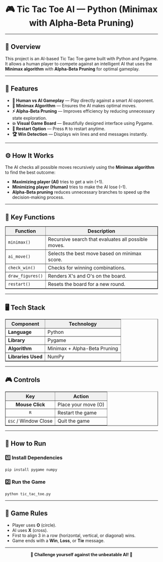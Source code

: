 <!DOCTYPE html>
<html>
<body>

<h1 align="center">🎮 Tic Tac Toe AI — Python (Minimax with Alpha-Beta Pruning)</h1>

<hr>

<h2>🧠 Overview</h2>
<p>
This project is an AI-based Tic Tac Toe game built with Python and Pygame.<br>
It allows a human player to compete against an intelligent AI that uses the <strong>Minimax algorithm</strong> with <strong>Alpha-Beta Pruning</strong> for optimal gameplay.
</p>

<hr>

<h2>🚀 Features</h2>

<ul>
  <li><strong>🎯 Human vs AI Gameplay</strong> — Play directly against a smart AI opponent.</li>
  <li><strong>🧩 Minimax Algorithm</strong> — Ensures the AI makes optimal moves.</li>
  <li><strong>⚡ Alpha-Beta Pruning</strong> — Improves efficiency by reducing unnecessary state exploration.</li>
  <li><strong>💥 Visual Game Board</strong> — Beautifully designed interface using Pygame.</li>
  <li><strong>🔁 Restart Option</strong> — Press <kbd>R</kbd> to restart anytime.</li>
  <li><strong>🏆 Win Detection</strong> — Displays win lines and end messages instantly.</li>
</ul>

<hr>

<h2>⚙️ How It Works</h2>

<p>
The AI checks all possible moves recursively using the <strong>Minimax algorithm</strong> to find the best outcome:
</p>

<ul>
  <li><strong>Maximizing player (AI)</strong> tries to get a win (+1).</li>
  <li><strong>Minimizing player (Human)</strong> tries to make the AI lose (–1).</li>
  <li><strong>Alpha-Beta pruning</strong> reduces unnecessary branches to speed up the decision-making process.</li>
</ul>

<hr>

<h2>🧩 Key Functions</h2>

<table border="1" width="100%">
  <thead>
    <tr style="background-color: #f0f0f0;">
      <th>Function</th>
      <th>Description</th>
    </tr>
  </thead>
  <tbody>
    <tr>
      <td><code>minimax()</code></td>
      <td>Recursive search that evaluates all possible moves.</td>
    </tr>
    <tr>
      <td><code>ai_move()</code></td>
      <td>Selects the best move based on minimax score.</td>
    </tr>
    <tr>
      <td><code>check_win()</code></td>
      <td>Checks for winning combinations.</td>
    </tr>
    <tr>
      <td><code>draw_figures()</code></td>
      <td>Renders X's and O's on the board.</td>
    </tr>
    <tr>
      <td><code>restart()</code></td>
      <td>Resets the board for a new round.</td>
    </tr>
  </tbody>
</table>

<hr>

<h2>🖥️ Tech Stack</h2>

<table border="1" width="100%">
  <thead>
    <tr style="background-color: #f0f0f0;">
      <th>Component</th>
      <th>Technology</th>
    </tr>
  </thead>
  <tbody>
    <tr>
      <td><strong>Language</strong></td>
      <td>Python</td>
    </tr>
    <tr>
      <td><strong>Library</strong></td>
      <td>Pygame</td>
    </tr>
    <tr>
      <td><strong>Algorithm</strong></td>
      <td>Minimax + Alpha-Beta Pruning</td>
    </tr>
    <tr>
      <td><strong>Libraries Used</strong></td>
      <td>NumPy</td>
    </tr>
  </tbody>
</table>

<hr>

<h2>🎮 Controls</h2>

<table border="1" width="100%">
  <thead>
    <tr style="background-color: #f0f0f0;">
      <th>Key</th>
      <th>Action</th>
    </tr>
  </thead>
  <tbody>
    <tr>
      <td align="center"><strong>Mouse Click</strong></td>
      <td>Place your move (O)</td>
    </tr>
    <tr>
      <td align="center"><kbd>R</kbd></td>
      <td>Restart the game</td>
    </tr>
    <tr>
      <td align="center"><kbd>ESC</kbd> / Window Close</td>
      <td>Quit the game</td>
    </tr>
  </tbody>
</table>

<hr>

<h2>🏁 How to Run</h2>

<h3>1️⃣ Install Dependencies</h3>
<pre><code>pip install pygame numpy</code></pre>

<h3>2️⃣ Run the Game</h3>
<pre><code>python tic_tac_toe.py</code></pre>

<hr>

<h2>🧾 Game Rules</h2>

<ul>
  <li>Player uses <strong>O</strong> (circle).</li>
  <li>AI uses <strong>X</strong> (cross).</li>
  <li>First to align 3 in a row (horizontal, vertical, or diagonal) wins.</li>
  <li>Game ends with a <strong>Win</strong>, <strong>Loss</strong>, or <strong>Tie</strong> message.</li>
</ul>

<hr>

<p align="center">
  <strong>🎯 Challenge yourself against the unbeatable AI! 🎯</strong>
</p>

</body>
</html>
